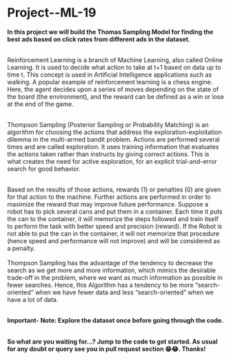 # Project--ML-19

<table>


**In this project we will build the Thomas Sampling Model for finding the best ads based on click rates from different ads in the dataset**.<br></br>  


  Reinforcement Learning is a branch of Machine Learning, also called Online Learning. It is used to decide what action to take at t+1 based on data up to time t. This concept is used in Artificial Intelligence applications such as walking. 
  A popular example of reinforcement learning is a chess engine. Here, the agent decides upon a series of moves depending on the state of the board (the environment), and the reward can be defined as a win or lose at the end of the game. <br></br>

  Thompson Sampling (Posterior Sampling or Probability Matching) is an algorithm for choosing the actions that address the exploration-exploitation dilemma in the multi-armed bandit problem. Actions are performed several times and are called exploration. It uses training information that evaluates the actions taken rather than instructs by giving correct actions. This is what creates the need for active exploration, for an explicit trial-and-error search for good behavior.<br></br> 
  
Based on the results of those actions, rewards (1) or penalties (0) are given for that action to the machine. Further actions are performed in order to maximize the reward that may improve future performance. Suppose a robot has to pick several cans and put them in a container.
Each time it puts the can to the container, it will memorize the steps followed and train itself to perform the task with better speed and precision (reward).
If the Robot is not able to put the can in the container, it will not memorize that procedure (hence speed and performance will not improve) and will be considered as a penalty.<br></br>
Thompson Sampling has the advantage of the tendency to decrease the search as we get more and more information, which mimics the desirable trade-off in the problem, where we want as much information as possible in fewer searches. Hence, this Algorithm has a tendency to be more “search-oriented” when we have fewer data and less “search-oriented” when we have a lot of data.<br></br>

  
**Important- Note: Explore the dataset once before going through the code.**
</table>

**So what are you waiting for...? Jump to the code to get started. As usual for any doubt or query see you in pull request section 😁😂. Thanks!**

